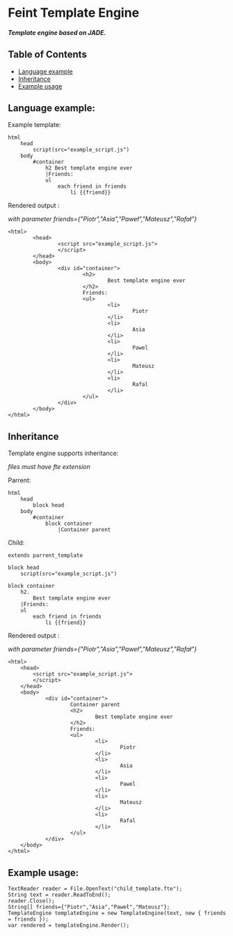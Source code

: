 Feint Template Engine
==========

<h5>Template engine based on JADE.</h5>


Table of Contents
--
* [Language example](#language-example)
* [Inheritance](#inheritance)
* [Example usage](#example-usage)


Language example:
--

Example template:

    html 
    	head
			script(src="example_script.js")
		body
			#container
				h2 Best template engine ever
				|Friends:
				ul
					each friend in friends
						li {{friend}}

Rendered output :

*with parameter friends={"Piotr","Asia","Paweł","Mateusz","Rafał"}*

	<html>
	        <head>
	                <script src="example_script.js">
	                </script>
	        </head>
	        <body>
	                <div id="container">
	                        <h2>
	                                Best template engine ever
	                        </h2>
	                        Friends:
	                        <ul>
	                                <li>
	                                        Piotr
	                                </li>
	                                <li>
	                                        Asia
	                                </li>
	                                <li>
	                                        Pawel
	                                </li>
	                                <li>
	                                        Mateusz
	                                </li>
	                                <li>
                                        	Rafal
                                	</li>
	                        </ul>
	                </div>
	        </body>
	</html>
Inheritance
--
Template engine supports inheritance:

*files must have fte extension*

Parrent:

	html
		head
			block head
		body
			#container
				block container
					|Container parent

Child:

	extends parrent_template

	block head
		script(src="example_script.js")

	block container
		h2.
			Best template engine ever
		|Friends:
		ul
			each friend in friends
				li {{friend}}

Rendered output :

*with parameter friends={"Piotr","Asia","Paweł","Mateusz","Rafał"}*

    <html>
        <head>
            <script src="example_script.js">
            </script>
        </head>
        <body>
                <div id="container">
                    	Container parent
                        <h2>
                                Best template engine ever
                        </h2>
                        Friends:
                        <ul>
                                <li>
                                        Piotr
                                </li>
                                <li>
                                        Asia
                                </li>
                                <li>
                                        Pawel
                                </li>
                                <li>
                                        Mateusz
                                </li>
                                <li>
                                        Rafal
                                </li>
                        </ul>
                </div>
        </body>
    </html>	


Example usage:
--

	TextReader reader = File.OpenText("child_template.fte");
	String text = reader.ReadToEnd();
	reader.Close();
	String[] friends={"Piotr","Asia","Paweł","Mateusz"};
	TemplateEngine templateEngine = new TemplateEngine(text, new { friends = friends });
	var rendered = templateEngine.Render();
